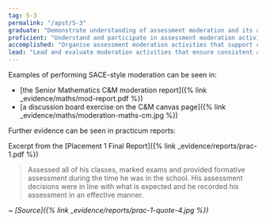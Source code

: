 ```yaml
---
tag: 5-3
permalink: "/apst/5-3"
graduate: "Demonstrate understanding of assessment moderation and its application to support consistent and comparable judgements of student learning."
proficient: "Understand and participate in assessment moderation activities to support consistent and comparable judgements of student learning."
accomplished: "Organise assessment moderation activities that support consistent and comparable judgements of student learning."
lead: "Lead and evaluate moderation activities that ensure consistent and comparable judgements of student learning to meet curriculum and school or system requirements."
---
```

Examples of performing SACE-style moderation can be seen in:
- [the Senior Mathematics C&M moderation report]({% link _evidence/maths/mod-report.pdf %})
- [a discussion board exercise on the C&M canvas page]({% link _evidence/maths/moderation-maths-cm.jpg %})

Further evidence can be seen in practicum reports:

Excerpt from the [Placement 1 Final Report]({% link _evidence/reports/prac-1.pdf %}) 
> Assessed all of his classes, marked exams and provided formative assessment during the time he was in the school. His assessment decisions were in line with what is expected and he recorded his assessment in an effective manner.

~ *[Source]({% link _evidence/reports/prac-1-quote-4.jpg %})*
